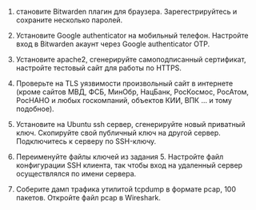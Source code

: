 1. становите Bitwarden плагин для браузера. Зарегестрируйтесь и сохраните несколько паролей.

1. Установите Google authenticator на мобильный телефон. Настройте вход в Bitwarden акаунт через Google authenticator OTP.

1. Установите apache2, сгенерируйте самоподписанный сертификат, настройте тестовый сайт для работы по HTTPS.

1. Проверьте на TLS уязвимости произвольный сайт в интернете (кроме сайтов МВД, ФСБ, МинОбр, НацБанк, РосКосмос, РосАтом, РосНАНО и любых госкомпаний, объектов КИИ, ВПК ... и тому подобное).

1. Установите на Ubuntu ssh сервер, сгенерируйте новый приватный ключ. Скопируйте свой публичный ключ на другой сервер. Подключитесь к серверу по SSH-ключу.

1. Переименуйте файлы ключей из задания 5. Настройте файл конфигурации SSH клиента, так чтобы вход на удаленный сервер осуществлялся по имени сервера.

1. Соберите дамп трафика утилитой tcpdump в формате pcap, 100 пакетов. Откройте файл pcap в Wireshark.